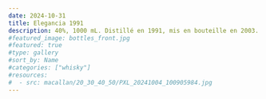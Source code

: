 ```yaml
---
date: 2024-10-31
title: Elegancia 1991
description: 40%, 1000 mL. Distillé en 1991, mis en bouteille en 2003.
#featured_image: bottles_front.jpg
#featured: true
#type: gallery
#sort_by: Name
#categories: ["whisky"]
#resources:
#  - src: macallan/20_30_40_50/PXL_20241004_100905984.jpg
---
```


